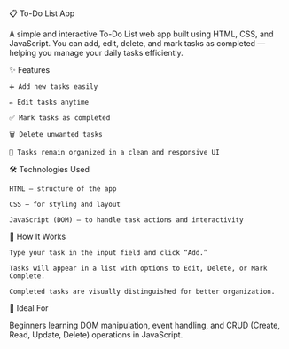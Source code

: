 📋 To-Do List App

A simple and interactive To-Do List web app built using HTML, CSS, and JavaScript.
You can add, edit, delete, and mark tasks as completed — helping you manage your daily tasks efficiently.

✨ Features

    ➕ Add new tasks easily

    ✏️ Edit tasks anytime

    ✅ Mark tasks as completed

    🗑️ Delete unwanted tasks

    💾 Tasks remain organized in a clean and responsive UI

🛠️ Technologies Used

    HTML – structure of the app

    CSS – for styling and layout

    JavaScript (DOM) – to handle task actions and interactivity

🚀 How It Works

    Type your task in the input field and click “Add.”

    Tasks will appear in a list with options to Edit, Delete, or Mark Complete.

    Completed tasks are visually distinguished for better organization.

🔗 Ideal For

Beginners learning DOM manipulation, event handling, and CRUD (Create, Read, Update, Delete) operations in JavaScript.

